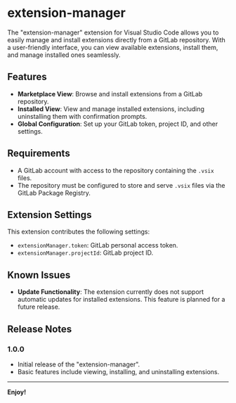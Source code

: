# extension-manager

The "extension-manager" extension for Visual Studio Code allows you to easily manage and install extensions directly from a GitLab repository. With a user-friendly interface, you can view available extensions, install them, and manage installed ones seamlessly.

## Features

- **Marketplace View**: Browse and install extensions from a GitLab repository.
- **Installed View**: View and manage installed extensions, including uninstalling them with confirmation prompts.
- **Global Configuration**: Set up your GitLab token, project ID, and other settings.

## Requirements

- A GitLab account with access to the repository containing the `.vsix` files.
- The repository must be configured to store and serve `.vsix` files via the GitLab Package Registry.

## Extension Settings

This extension contributes the following settings:

- `extensionManager.token`: GitLab personal access token.
- `extensionManager.projectId`: GitLab project ID.

## Known Issues

- **Update Functionality**: The extension currently does not support automatic updates for installed extensions. This feature is planned for a future release.

## Release Notes

### 1.0.0

- Initial release of the "extension-manager".
- Basic features include viewing, installing, and uninstalling extensions.

---

**Enjoy!**
